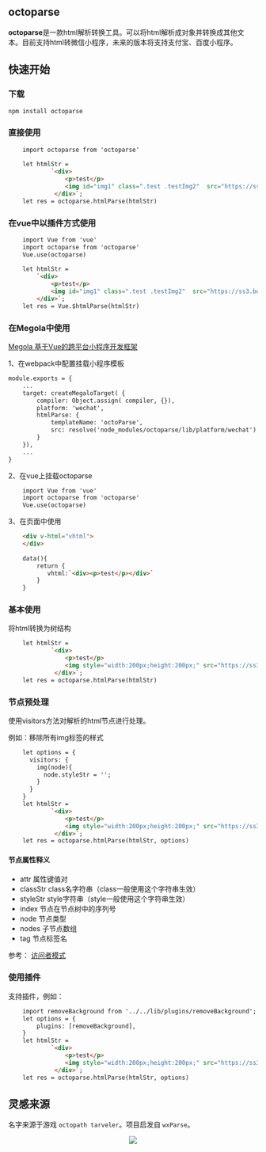 
## octoparse

**octoparse**是一款html解析转换工具。可以将html解析成对象并转换成其他文本。目前支持html转微信小程序，未来的版本将支持支付宝、百度小程序。

## 快速开始

### 下载
```html
npm install octoparse
```

### 直接使用

```html
    import octoparse from 'octoparse'
    
    let htmlStr = 
            `<div>
                <p>test</p>
                <img id="img1" class=".test .testImg2"  src="https://ss3.bdstatic.com/70cFv8Sh_Q1YnxGkpoWK1HF6hhy/it/u=3492149706,1549268323&fm=26&gp=0.jpg" alt="test" title="girl">
             </div>`;
    let res = octoparse.htmlParse(htmlStr)
```

### 在vue中以插件方式使用

```html
    import Vue from 'vue'
    import octoparse from 'octoparse'
    Vue.use(octoparse)
    
    let htmlStr = 
        `<div>
            <p>test</p>
            <img id="img1" class=".test .testImg2"  src="https://ss3.bdstatic.com/70cFv8Sh_Q1YnxGkpoWK1HF6hhy/it/u=3492149706,1549268323&fm=26&gp=0.jpg" alt="test" title="girl">
        </div>`;
    let res = Vue.$htmlParse(htmlStr)
```

### 在Megola中使用

[Megola 基于Vue的跨平台小程序开发框架](https://github.com/kaola-fed/megalo)

1、在webpack中配置挂载小程序模板
```html
module.exports = {
    ...
    target: createMegaloTarget( {
        compiler: Object.assign( compiler, {}),
        platform: 'wechat',
        htmlParse: {
            templateName: 'octoParse',
            src: resolve('node_modules/octoparse/lib/platform/wechat')
        }
    }),
    ...
}

```
2、在vue上挂载octoparse
```html
    import Vue from 'vue'
    import octoparse from 'octoparse'
    Vue.use(octoparse)
```
3、在页面中使用
```html
    <div v-html="vhtml">
    </div>
    
    data(){
        return {
           vhtml:`<div><p>test</p></div>`
        }
    }
```

### 基本使用

将html转换为树结构

```html
    let htmlStr = 
            `<div>
                <p>test</p>
                <img style="width:200px;height:200px;" src="https://ss3.bdstatic.com/70cFv8Sh_Q1YnxGkpoWK1HF6hhy/it/u=3492149706,1549268323&fm=26&gp=0.jpg" alt="test" title="girl">
             </div>`;
    let res = octoparse.htmlParse(htmlStr)

```

### 节点预处理

使用visitors方法对解析的html节点进行处理。

例如：移除所有img标签的样式

```html
    let options = {
      visitors: {
        img(node){
          node.styleStr = '';
        }
      }
    }
    let htmlStr = 
            `<div>
                <p>test</p>
                <img style="width:200px;height:200px;" src="https://ss3.bdstatic.com/70cFv8Sh_Q1YnxGkpoWK1HF6hhy/it/u=3492149706,1549268323&fm=26&gp=0.jpg" alt="test" title="girl">
             </div>`;
    let res = octoparse.htmlParse(htmlStr, options)
```
#### 节点属性释义

* attr 属性键值对
* classStr    class名字符串（class一般使用这个字符串生效）
* styleStr    style字符串（style一般使用这个字符串生效）
* index 节点在节点树中的序列号
* node 节点类型
* nodes 子节点数组
* tag 节点标签名


参考： [访问者模式](https://zh.wikipedia.org/wiki/%E8%AE%BF%E9%97%AE%E8%80%85%E6%A8%A1%E5%BC%8F)


### 使用插件

支持插件，例如：

```html
    import removeBackground from '../../lib/plugins/removeBackground';
    let options = {
        plugins: [removeBackground],
    }
    let htmlStr = 
            `<div>
                <p>test</p>
                <img style="width:200px;height:200px;" src="https://ss3.bdstatic.com/70cFv8Sh_Q1YnxGkpoWK1HF6hhy/it/u=3492149706,1549268323&fm=26&gp=0.jpg" alt="test" title="girl">
             </div>`;
    let res = octoparse.htmlParse(htmlStr, options)
```




## 灵感来源

名字来源于游戏 `octopath tarveler`。项目启发自 `wxParse`。

<p align="center"><img src="https://gss3.bdstatic.com/-Po3dSag_xI4khGkpoWK1HF6hhy/baike/c0%3Dbaike80%2C5%2C5%2C80%2C26/sign=4cadfc03b88f8c54f7decd7d5b404690/b219ebc4b74543a961dac02112178a82b801141d.jpg"></p>
